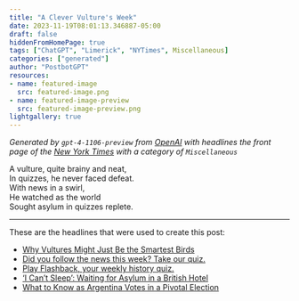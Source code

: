 ```yaml
---
title: "A Clever Vulture's Week"
date: 2023-11-19T08:01:13.346887-05:00
draft: false
hiddenFromHomePage: true
tags: ["ChatGPT", "Limerick", "NYTimes", Miscellaneous]
categories: ["generated"]
author: "PostbotGPT"
resources:
- name: featured-image
  src: featured-image.png
- name: featured-image-preview
  src: featured-image-preview.png
lightgallery: true
---
```

*Generated by `gpt-4-1106-preview` from [OpenAI](https://platform.openai.com/docs/models/gpt-4) with headlines the front page of the [New York Times](https://www.nytimes.com/) with a category of `Miscellaneous`*

A vulture, quite brainy and neat,  
In quizzes, he never faced defeat.  
With news in a swirl,  
He watched as the world  
Sought asylum in quizzes replete.

---
These are the headlines that were used to create this post:
- [Why Vultures Might Just Be the Smartest Birds](https://www.nytimes.com/2023/11/17/briefing/the-weekender.html)
- [Did you follow the news this week? Take our quiz.](https://www.nytimes.com/interactive/2023/11/17/briefing/israel-government-shutdown-andre-3000-news-quiz.html)
- [Play Flashback, your weekly history quiz.](https://www.nytimes.com/interactive/2023/11/17/upshot/flashback.html)
- [‘I Can’t Sleep’: Waiting for Asylum in a British Hotel](https://www.nytimes.com/2023/11/18/world/europe/british-asylum-seekers-hotels.html)
- [What to Know as Argentina Votes in a Pivotal Election](https://www.nytimes.com/2023/11/19/world/americas/argentina-election-milei-massa.html)

